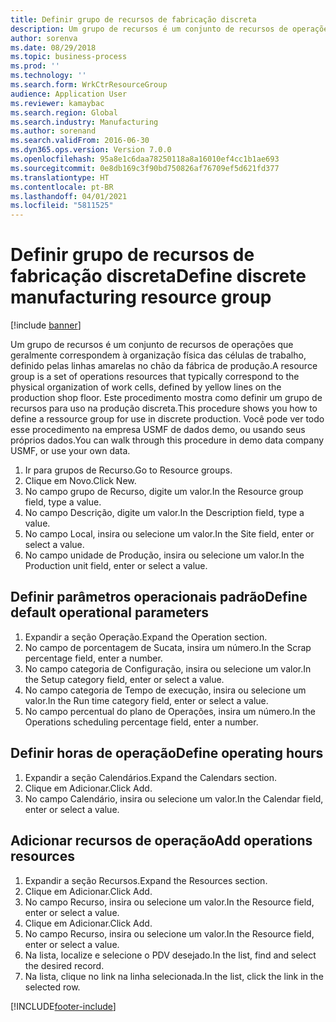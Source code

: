 ```yaml
---
title: Definir grupo de recursos de fabricação discreta
description: Um grupo de recursos é um conjunto de recursos de operações que geralmente correspondem à organização física das células de trabalho, definido pelas linhas amarelas no chão da fábrica de produção.
author: sorenva
ms.date: 08/29/2018
ms.topic: business-process
ms.prod: ''
ms.technology: ''
ms.search.form: WrkCtrResourceGroup
audience: Application User
ms.reviewer: kamaybac
ms.search.region: Global
ms.search.industry: Manufacturing
ms.author: sorenand
ms.search.validFrom: 2016-06-30
ms.dyn365.ops.version: Version 7.0.0
ms.openlocfilehash: 95a8e1c6daa78250118a8a16010ef4cc1b1ae693
ms.sourcegitcommit: 0e8db169c3f90bd750826af76709ef5d621fd377
ms.translationtype: HT
ms.contentlocale: pt-BR
ms.lasthandoff: 04/01/2021
ms.locfileid: "5811525"
---
```

# <a name="define-discrete-manufacturing-resource-group"></a><span data-ttu-id="29bda-103">Definir grupo de recursos de fabricação discreta</span><span class="sxs-lookup"><span data-stu-id="29bda-103">Define discrete manufacturing resource group</span></span>

[!include [banner](../../includes/banner.md)]

<span data-ttu-id="29bda-104">Um grupo de recursos é um conjunto de recursos de operações que geralmente correspondem à organização física das células de trabalho, definido pelas linhas amarelas no chão da fábrica de produção.</span><span class="sxs-lookup"><span data-stu-id="29bda-104">A resource group is a set of operations resources that typically correspond to the physical organization of work cells, defined by yellow lines on the production shop floor.</span></span> <span data-ttu-id="29bda-105">Este procedimento mostra como definir um grupo de recursos para uso na produção discreta.</span><span class="sxs-lookup"><span data-stu-id="29bda-105">This procedure shows you how to define a ressource group for use in discrete production.</span></span> <span data-ttu-id="29bda-106">Você pode ver todo esse procedimento na empresa USMF de dados demo, ou usando seus próprios dados.</span><span class="sxs-lookup"><span data-stu-id="29bda-106">You can walk through this procedure in demo data company USMF, or use your own data.</span></span>

1. <span data-ttu-id="29bda-107">Ir para grupos de Recurso.</span><span class="sxs-lookup"><span data-stu-id="29bda-107">Go to Resource groups.</span></span>
2. <span data-ttu-id="29bda-108">Clique em Novo.</span><span class="sxs-lookup"><span data-stu-id="29bda-108">Click New.</span></span>
3. <span data-ttu-id="29bda-109">No campo grupo de Recurso, digite um valor.</span><span class="sxs-lookup"><span data-stu-id="29bda-109">In the Resource group field, type a value.</span></span>
4. <span data-ttu-id="29bda-110">No campo Descrição, digite um valor.</span><span class="sxs-lookup"><span data-stu-id="29bda-110">In the Description field, type a value.</span></span>
5. <span data-ttu-id="29bda-111">No campo Local, insira ou selecione um valor.</span><span class="sxs-lookup"><span data-stu-id="29bda-111">In the Site field, enter or select a value.</span></span>
6. <span data-ttu-id="29bda-112">No campo unidade de Produção, insira ou selecione um valor.</span><span class="sxs-lookup"><span data-stu-id="29bda-112">In the Production unit field, enter or select a value.</span></span>

## <a name="define-default-operational-parameters"></a><span data-ttu-id="29bda-113">Definir parâmetros operacionais padrão</span><span class="sxs-lookup"><span data-stu-id="29bda-113">Define default operational parameters</span></span>
1. <span data-ttu-id="29bda-114">Expandir a seção Operação.</span><span class="sxs-lookup"><span data-stu-id="29bda-114">Expand the Operation section.</span></span>
2. <span data-ttu-id="29bda-115">No campo de porcentagem de Sucata, insira um número.</span><span class="sxs-lookup"><span data-stu-id="29bda-115">In the Scrap percentage field, enter a number.</span></span>
3. <span data-ttu-id="29bda-116">No campo categoria de Configuração, insira ou selecione um valor.</span><span class="sxs-lookup"><span data-stu-id="29bda-116">In the Setup category field, enter or select a value.</span></span>
4. <span data-ttu-id="29bda-117">No campo categoria de Tempo de execução, insira ou selecione um valor.</span><span class="sxs-lookup"><span data-stu-id="29bda-117">In the Run time category field, enter or select a value.</span></span>
5. <span data-ttu-id="29bda-118">No campo percentual do plano de Operações, insira um número.</span><span class="sxs-lookup"><span data-stu-id="29bda-118">In the Operations scheduling percentage field, enter a number.</span></span>

## <a name="define-operating-hours"></a><span data-ttu-id="29bda-119">Definir horas de operação</span><span class="sxs-lookup"><span data-stu-id="29bda-119">Define operating hours</span></span>
1. <span data-ttu-id="29bda-120">Expandir a seção Calendários.</span><span class="sxs-lookup"><span data-stu-id="29bda-120">Expand the Calendars section.</span></span>
2. <span data-ttu-id="29bda-121">Clique em Adicionar.</span><span class="sxs-lookup"><span data-stu-id="29bda-121">Click Add.</span></span>
3. <span data-ttu-id="29bda-122">No campo Calendário, insira ou selecione um valor.</span><span class="sxs-lookup"><span data-stu-id="29bda-122">In the Calendar field, enter or select a value.</span></span>

## <a name="add-operations-resources"></a><span data-ttu-id="29bda-123">Adicionar recursos de operação</span><span class="sxs-lookup"><span data-stu-id="29bda-123">Add operations resources</span></span>
1. <span data-ttu-id="29bda-124">Expandir a seção Recursos.</span><span class="sxs-lookup"><span data-stu-id="29bda-124">Expand the Resources section.</span></span>
2. <span data-ttu-id="29bda-125">Clique em Adicionar.</span><span class="sxs-lookup"><span data-stu-id="29bda-125">Click Add.</span></span>
3. <span data-ttu-id="29bda-126">No campo Recurso, insira ou selecione um valor.</span><span class="sxs-lookup"><span data-stu-id="29bda-126">In the Resource field, enter or select a value.</span></span>
4. <span data-ttu-id="29bda-127">Clique em Adicionar.</span><span class="sxs-lookup"><span data-stu-id="29bda-127">Click Add.</span></span>
5. <span data-ttu-id="29bda-128">No campo Recurso, insira ou selecione um valor.</span><span class="sxs-lookup"><span data-stu-id="29bda-128">In the Resource field, enter or select a value.</span></span>
6. <span data-ttu-id="29bda-129">Na lista, localize e selecione o PDV desejado.</span><span class="sxs-lookup"><span data-stu-id="29bda-129">In the list, find and select the desired record.</span></span>
7. <span data-ttu-id="29bda-130">Na lista, clique no link na linha selecionada.</span><span class="sxs-lookup"><span data-stu-id="29bda-130">In the list, click the link in the selected row.</span></span>



[!INCLUDE[footer-include](../../../includes/footer-banner.md)]